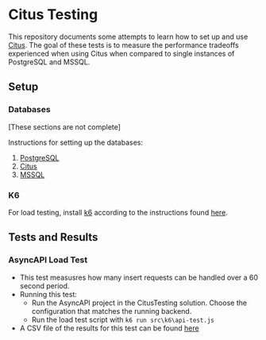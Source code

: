# Citus Testing
This repository documents some attempts to learn how to set up and use [Citus](https://www.citusdata.com/).
The goal of these tests is to measure the performance tradeoffs experienced when
 using Citus when compared to single instances of PostgreSQL and MSSQL.
 
## Setup
### Databases
\[These sections are not complete\]

Instructions for setting up the databases:
1. [PostgreSQL](docs/VirtualMachines/PostgreSQL.md)
2. [Citus](docs/VirtualMachines/Citus.md)
3. [MSSQL](docs/VirtualMachines/MSSQL.md)

### K6
For load testing, install [k6](https://k6.io/) according to the instructions 
found [here](https://grafana.com/docs/k6/latest/set-up/install-k6/).

## Tests and Results
### AsyncAPI Load Test
* This test measusres how many insert requests can be handled over a 60 second
  period.
* Running this test:
  * Run the AsyncAPI project in the CitusTesting solution. Choose the
    configuration that matches the running backend.
  * Run the load test script with `k6 run src\k6\api-test.js`
* A CSV file of the results for this test can be found [here](results/AsyncAPI/results.csv)
